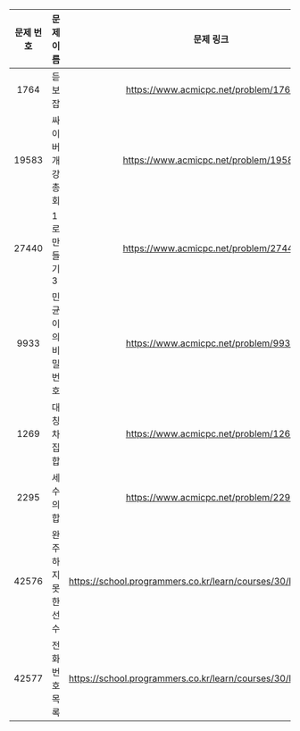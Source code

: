 
| 문제 번호 | 문제 이름 | 문제 링크 |
|:---:|---|:---:|
|1764|듣보잡| https://www.acmicpc.net/problem/1764|
|19583|싸이버 개강총회| https://www.acmicpc.net/problem/19583|
|27440|1로 만들기 3| https://www.acmicpc.net/problem/27440|
|9933|민균이의 비밀번호| https://www.acmicpc.net/problem/9933|
|1269|대칭 차집합| https://www.acmicpc.net/problem/1269|
|2295|세 수의합| https://www.acmicpc.net/problem/2295|
|42576|완주하지 못한 선수| https://school.programmers.co.kr/learn/courses/30/lessons/42576|
|42577|전화번호 목록| https://school.programmers.co.kr/learn/courses/30/lessons/42577|
